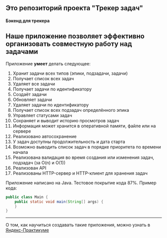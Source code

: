## Это репозиторий проекта "Трекер задач"
#### Бэкенд для трекера

Наше приложение __позволяет__ эффективно организовать совместную работу над задачами
-------

Приложение **умеет** делать следующее:
1. Хранит задачи всех типов (эпики, подзадачи, задачи)
2. Получает список всех задач
3. Удаляет все задачи
4. Получает задачи по идентификатору
5. Создаёт задачи
6. Обновляет задачи
7. Удаляет задачи по идентификатору
8. Получает список всех подзадач определённого эпика
9. Управляет статусами задач
10. Сохраняет и выводит историю просмотров задач
11. Информация может хранится в оперативной памяти, файле или на сервере
12. Реализовано автосохранение
13. У задач доступны продолжительность и дата старта
14. Возможно выводить список задач в порядке приоритета по времени начала
15. Реализована валидация во время создания или изменения задач, подзадач (за O(n) и O(1))
16. Реализован API
17. Реализованы HTTP-сервер и HTTP-клиент для хранения задач

Приложение написано на Java. Тестовое покрытие кода 87%. Пример кода:
```java
public class Main {
    public static void main(String[] args) {
    }
}
```
------
О том, как научиться создавать такие приложения, можно узнать в [Яндекс-Практикуме](https://practicum.yandex.ru/java-developer/ "Тут учат Java!")
